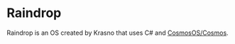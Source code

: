 # Raindrop
Raindrop is an OS created by Krasno that uses C# and [CosmosOS/Cosmos](https://github.com/CosmosOS/Cosmos).
